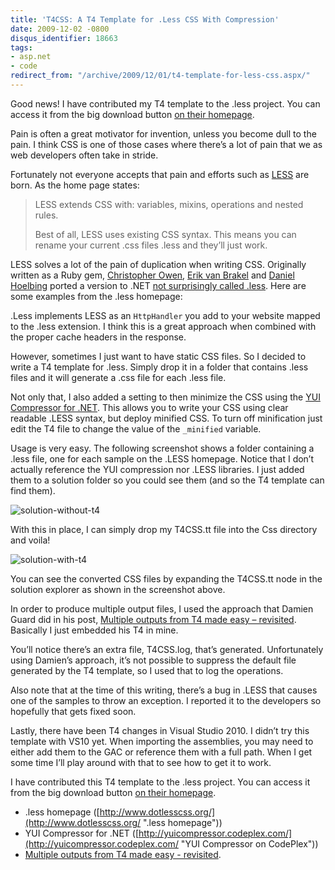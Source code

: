 ```yaml
---
title: 'T4CSS: A T4 Template for .Less CSS With Compression'
date: 2009-12-02 -0800
disqus_identifier: 18663
tags:
- asp.net
- code
redirect_from: "/archive/2009/12/01/t4-template-for-less-css.aspx/"
---
```


Good news! I have contributed my T4 template to the .less project. You
can access it from the big download button [on their
homepage](http://www.dotlesscss.org/ "dot less project homepage").

Pain is often a great motivator for invention, unless you become dull to
the pain. I think CSS is one of those cases where there’s a lot of pain
that we as web developers often take in stride.

Fortunately not everyone accepts that pain and efforts such as
[LESS](http://lesscss.org/ "LESS") are born. As the home page states:

> LESS extends CSS with: variables, mixins, operations and nested rules.
>
> Best of all, LESS uses existing CSS syntax. This means you can rename
> your current .css files .less and they’ll just work.

LESS solves a lot of the pain of duplication when writing CSS.
Originally written as a Ruby gem, [Christopher
Owen](http://enginechris.wordpress.com/ "Christopher Owen's Blog"),
[Erik van Brakel](http://blog.smoothfriction.nl/ "Erik's Blog") and
[Daniel Hoelbing](http://www.tigraine.at/ "Daniel's Blog") ported a
version to .NET [not surprisingly called
.less](http://www.dotlesscss.org/ ".less Beta"). Here are some examples
from the .less homepage:

.Less implements LESS as an `HttpHandler` you add to your website mapped
to the .less extension. I think this is a great approach when combined
with the proper cache headers in the response.

However, sometimes I just want to have static CSS files. So I decided to
write a T4 template for .less. Simply drop it in a folder that contains
.less files and it will generate a .css file for each .less file.

Not only that, I also added a setting to then minimize the CSS using the
[YUI Compressor for
.NET](http://www.codeplex.com/YUICompressor "YUI Compressor for .NET").
This allows you to write your CSS using clear readable .LESS syntax, but
deploy minified CSS. To turn off minification just edit the T4 file to
change the value of the `_minified` variable.

Usage is very easy. The following screenshot shows a folder containing a
.less file, one for each sample on the .LESS homepage. Notice that I
don’t actually reference the YUI compression nor .LESS libraries. I just
added them to a solution folder so you could see them (and so the T4
template can find them).

![solution-without-t4](https://haacked.com/images/haacked_com/WindowsLiveWriter/T4.LessAT4Templatefor.LessCSS_8C69/solution-without-t4_3.png "solution-without-t4")

With this in place, I can simply drop my T4CSS.tt file into the Css
directory and voila!

![solution-with-t4](https://haacked.com/images/haacked_com/WindowsLiveWriter/T4.LessAT4Templatefor.LessCSS_8C69/solution-with-t4_12.png "solution-with-t4")

You can see the converted CSS files by expanding the T4CSS.tt node in
the solution explorer as shown in the screenshot above.

In order to produce multiple output files, I used the approach that
Damien Guard did in his post, [Multiple outputs from T4 made easy –
revisited](http://damieng.com/blog/2009/11/06/multiple-outputs-from-t4-made-easy-revisited "Multiple outputs from T4 made easy - revisited").
Basically I just embedded his T4 in mine.

You’ll notice there’s an extra file, T4CSS.log, that’s generated.
Unfortunately using Damien’s approach, it’s not possible to suppress the
default file generated by the T4 template, so I used that to log the
operations.

Also note that at the time of this writing, there’s a bug in .LESS that
causes one of the samples to throw an exception. I reported it to the
developers so hopefully that gets fixed soon.

Lastly, there have been T4 changes in Visual Studio 2010. I didn’t try
this template with VS10 yet. When importing the assemblies, you may need
to either add them to the GAC or reference them with a full path. When I
get some time I’ll play around with that to see how to get it to work.

I have contributed this T4 template to the .less project. You can access
it from the big download button [on their
homepage](http://www.dotlesscss.org/ "dot less project homepage").

-   .less homepage
    ([http://www.dotlesscss.org/](http://www.dotlesscss.org/ ".less homepage"))
-   YUI Compressor for .NET
    ([http://yuicompressor.codeplex.com/](http://yuicompressor.codeplex.com/ "YUI Compressor on CodePlex"))
-   [Multiple outputs from T4 made easy -
    revisited](http://damieng.com/blog/2009/11/06/multiple-outputs-from-t4-made-easy-revisited "Multiple outputs from T4").



